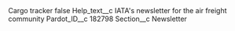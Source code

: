 <?xml version="1.0" encoding="UTF-8"?>
<CustomMetadata xmlns="http://soap.sforce.com/2006/04/metadata" xmlns:xsi="http://www.w3.org/2001/XMLSchema-instance" xmlns:xsd="http://www.w3.org/2001/XMLSchema">
    <label>Cargo tracker</label>
    <protected>false</protected>
    <values>
        <field>Help_text__c</field>
        <value xsi:type="xsd:string">IATA&apos;s newsletter for the air freight community</value>
    </values>
    <values>
        <field>Pardot_ID__c</field>
        <value xsi:type="xsd:string">182798</value>
    </values>
    <values>
        <field>Section__c</field>
        <value xsi:type="xsd:string">Newsletter</value>
    </values>
</CustomMetadata>
